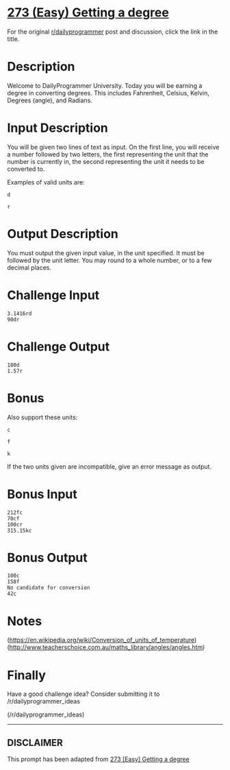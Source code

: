 # [273 (Easy) Getting a degree](https://www.reddit.com/r/dailyprogrammer/comments/4q35ip/20160627_challenge_273_easy_getting_a_degree/)

For the original [r/dailyprogrammer](https://www.reddit.com/r/dailyprogrammer/) post and discussion, click the link in the title.

# Description
Welcome to DailyProgrammer University. Today you will be earning a degree
in converting degrees. This includes Fahrenheit, Celsius, Kelvin,
Degrees (angle), and Radians.

# Input Description
You will be given two lines of text as input. On the first line, you will
receive a number followed by two letters, the first representing the unit
that the number is currently in, the second representing the unit it needs
to be converted to.

Examples of valid units are:


```
d
```

```
r
```
# Output Description
You must output the given input value, in the unit specified. It must be
followed by the unit letter. You may round to a whole number, or to a few
decimal places.

# Challenge Input

```
3.1416rd
90dr
```
# Challenge Output

```
180d
1.57r
```
# Bonus
Also support these units:


```
c
```

```
f
```

```
k
```
If the two units given are incompatible, give an error message as output.

# Bonus Input

```
212fc
70cf
100cr
315.15kc
```
# Bonus Output

```
100c
158f
No candidate for conversion
42c
```
# Notes
(https://en.wikipedia.org/wiki/Conversion_of_units_of_temperature)
(http://www.teacherschoice.com.au/maths_library/angles/angles.htm)
# Finally
Have a good challenge idea?
Consider submitting it to /r/dailyprogrammer_ideas

(/r/dailyprogrammer_ideas)

----
## **DISCLAIMER**
This prompt has been adapted from [273 [Easy] Getting a degree](https://www.reddit.com/r/dailyprogrammer/comments/4q35ip/20160627_challenge_273_easy_getting_a_degree/
)
